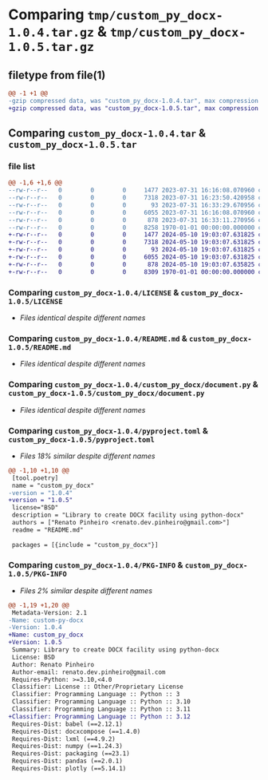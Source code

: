 # Comparing `tmp/custom_py_docx-1.0.4.tar.gz` & `tmp/custom_py_docx-1.0.5.tar.gz`

## filetype from file(1)

```diff
@@ -1 +1 @@
-gzip compressed data, was "custom_py_docx-1.0.4.tar", max compression
+gzip compressed data, was "custom_py_docx-1.0.5.tar", max compression
```

## Comparing `custom_py_docx-1.0.4.tar` & `custom_py_docx-1.0.5.tar`

### file list

```diff
@@ -1,6 +1,6 @@
--rw-r--r--   0        0        0     1477 2023-07-31 16:16:08.070960 custom_py_docx-1.0.4/LICENSE
--rw-r--r--   0        0        0     7318 2023-07-31 16:23:50.420958 custom_py_docx-1.0.4/README.md
--rw-r--r--   0        0        0       93 2023-07-31 16:33:29.670956 custom_py_docx-1.0.4/custom_py_docx/__init__.py
--rw-r--r--   0        0        0     6055 2023-07-31 16:16:08.070960 custom_py_docx-1.0.4/custom_py_docx/document.py
--rw-r--r--   0        0        0      878 2023-07-31 16:33:11.270956 custom_py_docx-1.0.4/pyproject.toml
--rw-r--r--   0        0        0     8258 1970-01-01 00:00:00.000000 custom_py_docx-1.0.4/PKG-INFO
+-rw-r--r--   0        0        0     1477 2024-05-10 19:03:07.631825 custom_py_docx-1.0.5/LICENSE
+-rw-r--r--   0        0        0     7318 2024-05-10 19:03:07.631825 custom_py_docx-1.0.5/README.md
+-rw-r--r--   0        0        0       93 2024-05-10 19:03:07.631825 custom_py_docx-1.0.5/custom_py_docx/__init__.py
+-rw-r--r--   0        0        0     6055 2024-05-10 19:03:07.631825 custom_py_docx-1.0.5/custom_py_docx/document.py
+-rw-r--r--   0        0        0      878 2024-05-10 19:03:07.635825 custom_py_docx-1.0.5/pyproject.toml
+-rw-r--r--   0        0        0     8309 1970-01-01 00:00:00.000000 custom_py_docx-1.0.5/PKG-INFO
```

### Comparing `custom_py_docx-1.0.4/LICENSE` & `custom_py_docx-1.0.5/LICENSE`

 * *Files identical despite different names*

### Comparing `custom_py_docx-1.0.4/README.md` & `custom_py_docx-1.0.5/README.md`

 * *Files identical despite different names*

### Comparing `custom_py_docx-1.0.4/custom_py_docx/document.py` & `custom_py_docx-1.0.5/custom_py_docx/document.py`

 * *Files identical despite different names*

### Comparing `custom_py_docx-1.0.4/pyproject.toml` & `custom_py_docx-1.0.5/pyproject.toml`

 * *Files 18% similar despite different names*

```diff
@@ -1,10 +1,10 @@
 [tool.poetry]
 name = "custom_py_docx"
-version = "1.0.4"
+version = "1.0.5"
 license="BSD"
 description = "Library to create DOCX facility using python-docx"
 authors = ["Renato Pinheiro <renato.dev.pinheiro@gmail.com>"]
 readme = "README.md"
 
 packages = [{include = "custom_py_docx"}]
```

### Comparing `custom_py_docx-1.0.4/PKG-INFO` & `custom_py_docx-1.0.5/PKG-INFO`

 * *Files 2% similar despite different names*

```diff
@@ -1,19 +1,20 @@
 Metadata-Version: 2.1
-Name: custom-py-docx
-Version: 1.0.4
+Name: custom_py_docx
+Version: 1.0.5
 Summary: Library to create DOCX facility using python-docx
 License: BSD
 Author: Renato Pinheiro
 Author-email: renato.dev.pinheiro@gmail.com
 Requires-Python: >=3.10,<4.0
 Classifier: License :: Other/Proprietary License
 Classifier: Programming Language :: Python :: 3
 Classifier: Programming Language :: Python :: 3.10
 Classifier: Programming Language :: Python :: 3.11
+Classifier: Programming Language :: Python :: 3.12
 Requires-Dist: babel (==2.12.1)
 Requires-Dist: docxcompose (==1.4.0)
 Requires-Dist: lxml (==4.9.2)
 Requires-Dist: numpy (==1.24.3)
 Requires-Dist: packaging (==23.1)
 Requires-Dist: pandas (==2.0.1)
 Requires-Dist: plotly (==5.14.1)
```

